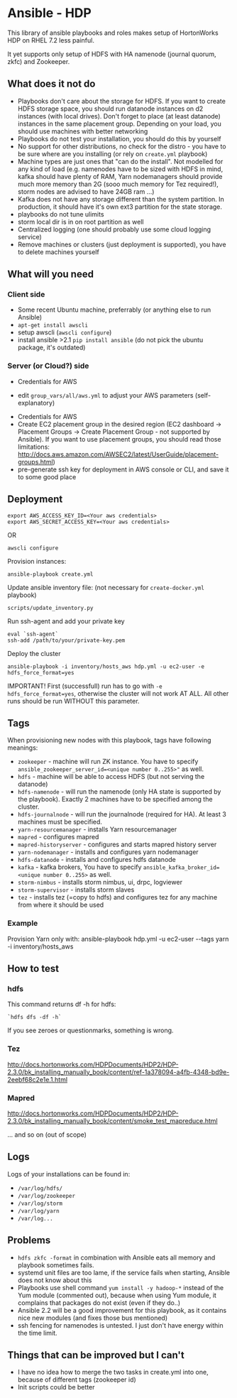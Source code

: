 # Ansible - HDP

This library of ansible playbooks and roles makes setup of HortonWorks HDP on RHEL 7.2 less painful.

It yet supports only setup of HDFS with HA namenode (journal quorum, zkfc) and Zookeeper.

## What does it not do
* Playbooks don't care about the storage for HDFS. If you want to create HDFS storage space, you should run datanode instances on d2 instances (with local drives). Don't forget to place (at least datanode) instances in the same placement group. Depending on your load, you should use machines with better networking
* Playbooks do not test your installation, you should do this by yourself
* No support for other distributions, no check for the distro - you have to be sure where are you installing (or rely on `create.yml` playbook)
* Machine types are just ones that "can do the install". Not modelled for any kind of load (e.g. namenodes have to be sized with HDFS in mind, kafka should have plenty of RAM, Yarn nodemanagers should provide much more memory than 2G (sooo much memory for Tez required!), storm nodes are advised to have 24GB ram ...)
* Kafka does not have any storage different than the system partition. In production, it should have it's own ext3 partition for the state storage.
* playbooks do not tune ulimits
* storm local dir is in on root partition as well
* Centralized logging (one should probably use some cloud logging service)
* Remove machines or clusters (just deployment is supported), you have to delete machines yourself 

## What will you need

### Client side

- Some recent Ubuntu machine, preferrably (or anything else to run Ansible)
- `apt-get install awscli`
- setup awscli (`awscli configure`)
- install ansible >2.1 `pip install ansible` (do not pick the ubuntu package, it's outdated)

### Server (or Cloud?) side
* Credentials for AWS
- edit `group_vars/all/aws.yml` to adjust your AWS parameters (self-explanatory)
* Credentials for AWS
* Create EC2 placement group in the desired region (EC2 dashboard -> Placement Groups -> Create Placement Group - not supported by Ansible). If you want to use placement groups, you should read those limitations: http://docs.aws.amazon.com/AWSEC2/latest/UserGuide/placement-groups.html)
* pre-generate ssh key for deployment in AWS console or CLI, and save it to some good place

## Deployment

    export AWS_ACCESS_KEY_ID=<Your aws credentials>
    export AWS_SECRET_ACCESS_KEY=<Your aws credentials>
OR

    awscli configure

Provision instances:

    ansible-playbook create.yml

Update ansible inventory file: (not necessary for `create-docker.yml` playbook)

    scripts/update_inventory.py

Run ssh-agent and add your private key

    eval `ssh-agent`
    ssh-add /path/to/your/private-key.pem

Deploy the cluster

    ansible-playbook -i inventory/hosts_aws hdp.yml -u ec2-user -e hdfs_force_format=yes

IMPORTANT! First (successfull) run has to go with `-e hdfs_force_format=yes`, otherwise the cluster will not work AT ALL.
All other runs should be run WITHOUT this parameter.
 
## Tags

When provisioning new nodes with this playbook, tags have following meanings:
* `zookeeper` - machine will run ZK instance. You have to specify `ansible_zookeeper_server_id=<unique number 0..255>"` as well.
* `hdfs` - machine will be able to access HDFS (but not serving the datanode)
* `hdfs-namenode` - will run the namenode (only HA state is supported by the playbook). Exactly 2 machines have to be specified among the cluster.
* `hdfs-journalnode` - will run the journalnode (required for HA). At least 3 machines must be specified.
* `yarn-resourcemanager` - installs Yarn resourcemanager
* `mapred` - configures mapred
* `mapred-historyserver` - configures and starts mapred history server
* `yarn-nodemanager` - installs and configures yarn nodemanager
* `hdfs-datanode` - installs and configures hdfs datanode
* `kafka` - kafka brokers, You have to specify `ansible_kafka_broker_id=<unique number 0..255>` as well.
* `storm-nimbus` - installs storm nimbus, ui, drpc, logviewer
* `storm-supervisor` - installs storm slaves
* `tez` - installs tez (=copy to hdfs) and configures tez for any machine from where it should be used

### Example

Provision Yarn only with:
    ansible-playbook hdp.yml -u ec2-user --tags yarn -i inventory/hosts_aws

## How to test

### hdfs

This command returns df -h for hdfs:

    `hdfs dfs -df -h`

If you see zeroes or questionmarks, something is wrong.

### Tez

http://docs.hortonworks.com/HDPDocuments/HDP2/HDP-2.3.0/bk_installing_manually_book/content/ref-1a378094-a4fb-4348-bd9e-2eebf68c2e1e.1.html

### Mapred

http://docs.hortonworks.com/HDPDocuments/HDP2/HDP-2.3.0/bk_installing_manually_book/content/smoke_test_mapreduce.html

... and so on (out of scope)

## Logs

Logs of your installations can be found in:
* `/var/log/hdfs/`
* `/var/log/zookeeper`
* `/var/log/storm`
* `/var/log/yarn`
* `/var/log...`

## Problems
* `hdfs zkfc -format` in combination with Ansible eats all memory and playbook sometimes fails.
* systemd unit files are too lame, if the service fails when starting, Ansible does not know about this
* Playbooks use shell command `yum install -y hadoop-*` instead of the Yum module (commented out), because when using Yum module, it complains that packages do not exist (even if they do..)
* Ansible 2.2 will be a good improvement for this playbook, as it contains nice new modules (and fixes those bus mentioned)
* ssh fencing for namenodes is untested. I just don't have energy within the time limit.

## Things that can be improved but I can't
* I have no idea how to merge the two tasks in create.yml into one, because of different tags (zookeeper id)
* Init scripts could be better
